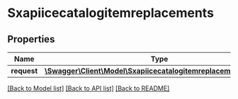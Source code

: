 # Sxapiicecatalogitemreplacements

## Properties
Name | Type | Description | Notes
------------ | ------------- | ------------- | -------------
**request** | [**\Swagger\Client\Model\SxapiicecatalogitemreplacementsRequest**](SxapiicecatalogitemreplacementsRequest.md) |  | [optional] 

[[Back to Model list]](../README.md#documentation-for-models) [[Back to API list]](../README.md#documentation-for-api-endpoints) [[Back to README]](../README.md)


